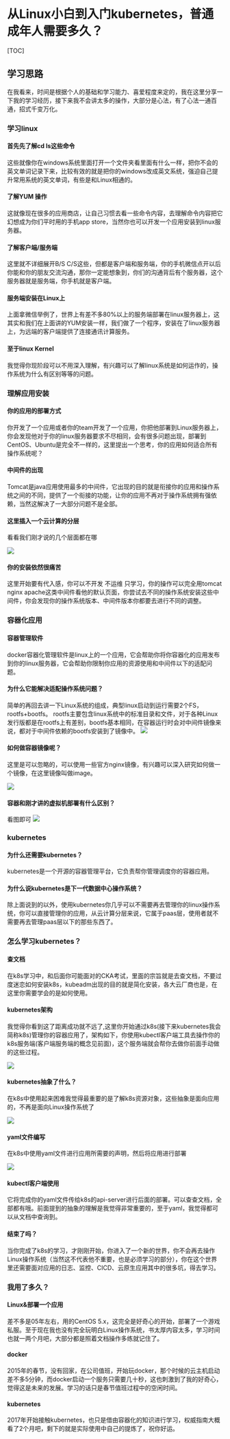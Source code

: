 # 从Linux小白到入门kubernetes，普通成年人需要多久？

[TOC]

## 学习思路

在我看来，时间是根据个人的基础和学习能力、喜爱程度来定的，我在这里分享一下我的学习经历，接下来我不会讲太多的操作，大部分是心法，有了心法一通百通，招式千变万化。

### 学习linux

#### 首先先了解cd ls这些命令

这些就像你在windows系统里面打开一个文件夹看里面有什么一样，把你不会的英文单词记录下来，比较有效的就是把你的windows改成英文系统，强迫自己提升常用系统的英文单词，有些是和Linux相通的。

#### 了解YUM 操作

这就像现在很多的应用商店，让自己习惯去看一些命令内容，去理解命令内容把它幻想成为你们平时用的手机app store，当然你也可以开发一个应用安装到linux服务器。

#### 了解客户端/服务端

这里就不详细展开B/S C/S这些，但都是客户端和服务端，你的手机微信点开以后你能和你的朋友交流沟通，那你一定能想象到，你们的沟通背后有个服务器，这个服务器就是服务端，你手机就是客户端。

#### 服务端安装在Linux上

上面拿微信举例了，世界上有差不多80%以上的服务端部署在linux服务器上，这其实和我们在上面讲的YUM安装一样，我们做了一个程序，安装在了linux服务器上，为远端的客户端提供了连接通讯计算服务。

#### 至于linux Kernel

我觉得你现阶段可以不用深入理解，有兴趣可以了解linux系统是如何运作的，操作系统为什么有区别等等的问题。

### 理解应用安装

#### 你的应用的部署方式

你开发了一个应用或者你的team开发了一个应用，你把他部署到Linux服务器上，你会发现他对于你的linux服务器要求不尽相同，会有很多问题出现，部署到CentOS、Ubuntu是完全不一样的，这里提出一个思考，你的应用如何适合所有操作系统呢？

#### 中间件的出现

Tomcat是java应用使用最多的中间件，它出现的目的就是衔接你的应用和操作系统之间的不同，提供了一个衔接的功能，让你的应用不再对于操作系统拥有强依赖，当然这解决了一大部分问题不是全部。

#### 这里插入一个云计算的分层

看看我们刚才说的几个层面都在哪

![](./image/1.png)


#### 你的安装依然很痛苦

这里开始要有代入感，你可以不开发 不运维 只学习，你的操作可以完全用tomcat nginx apache这类中间件看他的默认页面，你尝试去不同的操作系统安装这些中间件，你会发现你的操作系统版本、中间件版本你都要去进行不同的调整。

### 容器化应用

#### 容器管理软件

docker容器化管理软件是linux上的一个应用，它会帮助你将你容器化的应用发布到你的linux服务器，它会帮助你限制你应用的资源使用和中间件以下的适配问题。

#### 为什么它能解决适配操作系统问题？

简单的再回去讲一下Linux系统的组成，典型linux启动到运行需要2个FS，rootfs+bootfs。
rootfs主要包含linux系统中的标准目录和文件，对于各种Linux发行版都是在rootfs上有差别，bootfs基本相同，在容器运行时会对中间件镜像来说，都对于中间件依赖的bootfs安装到了镜像中。
![](image/2.png)

#### 如何做容器镜像呢？

这里是可以忽略的，可以使用一些官方nginx镜像，有兴趣可以深入研究如何做一个镜像，在这里镜像叫做image。

![](image/3.png)

#### 容器和刚才讲的虚拟机部署有什么区别？

看图即可
![](image/4.png)

### kubernetes

#### 为什么还需要kubernetes？

kubernetes是一个开源的容器管理平台，它负责帮你管理调度你的容器应用。

#### 为什么说kubernetes是下一代数据中心操作系统？

除上面说到的以外，使用kubernetes你几乎可以不需要再去管理你的linux操作系统，你可以直接管理你的应用，从云计算分层来说，它属于paas层，使用者就不需要再去管理paas层以下的那些东西了。

### 怎么学习kubernetes？

#### 查文档

在k8s学习中，和后面你可能面对的CKA考试，里面的宗旨就是去查文档，不要过度迷恋如何安装k8s，kubeadm出现的目的就是简化安装，各大云厂商也是，在这里你需要学会的是如何使用。

#### kubernetes架构
我觉得你看到这了距离成功就不远了,这里你开始通过k8s(接下来kubernetes我会简称k8s)管理你的容器应用了，架构如下，你使用kubectl客户端工具去操作你的k8s服务端(客户端服务端的概念见前面)，这个服务端就会帮你去做你前面手动做的这些过程。

![](image/5.png)


#### kubernetes抽象了什么？

在k8s中使用起来困难我觉得最重要的是了解k8s资源对象，这些抽象是面向应用的，不再是面向Linux操作系统了

![](image/6.png)

#### yaml文件编写

在k8s中使用yaml文件进行应用所需要的声明，然后将应用进行部署

![](image/7.png)


#### kubectl客户端使用

它将完成你的yaml文件传给k8s的api-server进行后面的部署。可以查查文档，全部都有哦。前面提到的抽象的理解是我觉得非常重要的，至于yaml，我觉得都可以从文档中查询到。

#### 结束了吗？

当你完成了k8s的学习，才刚刚开始，你进入了一个新的世界，你不会再去操作Linux操作系统（当然这不代表他不重要，也是必须学习的部分），你在这个世界里还需要面对应用的日志、监控、CICD、云原生应用其中的很多坑，得去学习。

### 我用了多久？

#### Linux&部署一个应用
差不多是05年左右，用的CentOS 5.x，这完全是好奇心的开始，部署了一个游戏私服。至于现在我也没有完全玩明白Linux操作系统，书太厚内容太多，学习时间也就一两个月吧，大部分都是照着文档操作多练就记住了。

#### docker
2015年的春节，没有回家，在公司值班，开始玩docker，那个时候的云主机启动差不多5分钟，而docker启动一个服务只需要几十秒，这也刺激到了我的好奇心，觉得这是未来的发展。学习的话只是春节值班过程中的空闲时间。

#### kubernetes
2017年开始接触kubernetes，也只是借由容器化的知识进行学习，权威指南大概看了2个月吧，剩下的就是实际使用中自己的提炼了，祝你好运。


